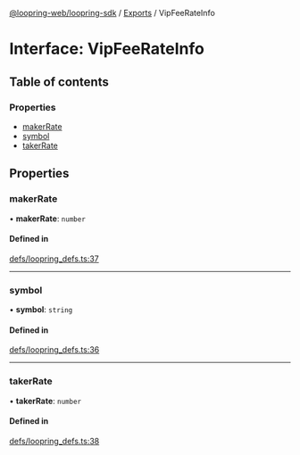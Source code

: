 [@loopring-web/loopring-sdk](../README.md) / [Exports](../modules.md) / VipFeeRateInfo

# Interface: VipFeeRateInfo

## Table of contents

### Properties

- [makerRate](VipFeeRateInfo.md#makerrate)
- [symbol](VipFeeRateInfo.md#symbol)
- [takerRate](VipFeeRateInfo.md#takerrate)

## Properties

### makerRate

• **makerRate**: `number`

#### Defined in

[defs/loopring_defs.ts:37](https://github.com/Loopring/loopring_sdk/blob/300ee65/src/defs/loopring_defs.ts#L37)

___

### symbol

• **symbol**: `string`

#### Defined in

[defs/loopring_defs.ts:36](https://github.com/Loopring/loopring_sdk/blob/300ee65/src/defs/loopring_defs.ts#L36)

___

### takerRate

• **takerRate**: `number`

#### Defined in

[defs/loopring_defs.ts:38](https://github.com/Loopring/loopring_sdk/blob/300ee65/src/defs/loopring_defs.ts#L38)
